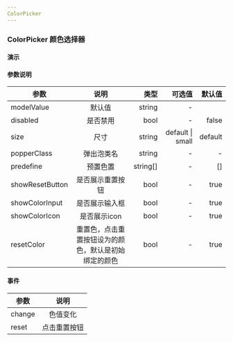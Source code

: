 ```yaml
---
ColorPicker
---
```


### ColorPicker 颜色选择器

#### 演示

<preview path="./demos/color-picker/color-picker-demo1.vue" title="使用方式：" description="使用v-model绑定色值，目前只支持HEX格式颜色"></preview>

#### 参数说明

| 参数            |                         说明                         |     类型 |           可选值 |  默认值 |
| --------------- | :--------------------------------------------------: | -------: | ---------------: | ------: |
| modelValue      |                        默认值                        |   string |                - |         |
| disabled        |                       是否禁用                       |     bool |                - |   false |
| size            |                         尺寸                         |   string | default \| small | default |
| popperClass     |                      弹出泡类名                      |   string |                - |       - |
| predefine       |                       预置色置                       | string[] |                - |      [] |
| showResetButton |                   是否展示重置按钮                   |     bool |                - |    true |
| showColorInput  |                    是否展示输入框                    |     bool |                - |    true |
| showColorIcon   |                     是否展示icon                     |     bool |                - |    true |
| resetColor      | 重置色，点击重置按钮设为的颜色，默认是初始绑定的颜色 |     bool |                - |    true |

#### 事件

| 参数   |     说明     |
| ------ | :----------: |
| change |   色值变化   |
| reset  | 点击重置按钮 |
